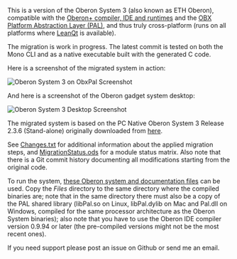 This is a version of the Oberon System 3 (also known as ETH Oberon), compatible with the [Oberon+ compiler, IDE and runtimes](https://github.com/rochus-keller/Oberon/blob/master/README.md) and the [OBX Platform Abstraction Layer (PAL)](https://github.com/rochus-keller/Oberon/tree/master/runtime/Pal), and thus truly cross-platform (runs on all platforms where [LeanQt](https://github.com/rochus-keller/LeanQt) is available). 

The migration is work in progress. The latest commit is tested on both the Mono CLI and as a native executable built with the generated C code.

Here is a screenshot of the migrated system in action:

![Oberon System 3 on ObxPal Screenshot](http://software.rochus-keller.ch/oberon_system_3_obxpal_2.3.6_minimal_system_4.png)

And here is a screenshot of the Oberon gadget system desktop:

![Oberon System 3 Desktop Screenshot](http://software.rochus-keller.ch/oberon_system_3_obxpal_2.3.6_minimal_system_6.png)

The migrated system is based on the PC Native Oberon System 3 Release 2.3.6 (Stand-alone) originally downloaded from [here](https://github.com/pcayuela/oldftpETHZOberon/tree/master/System3/Native/StdAlone). 

See [Changes.txt](./Changes.txt) for additional information about the applied migration steps, and [MigrationStatus.ods](./MigrationStatus.ods) for a module status matrix. Also note that there is a Git commit history documenting all modifications starting from the original code.

To run the system, [these Oberon system and documentation files](http://software.rochus-keller.ch/OberonSystem3_R2.2_Files.tar.gz) can be used. Copy the *Files* directory to the same directory where the compiled binaries are; note that in the same directory there must also be a copy of the PAL shared library (libPal.so on Linux, libPal.dylib on Mac and Pal.dll on Windows, compiled for the same processor architecture as the Oberon System binaries); also note that you have to use the Oberon IDE compiler version 0.9.94 or later (the pre-compiled versions might not be the most recent ones).

If you need support please post an issue on Github or send me an email.
